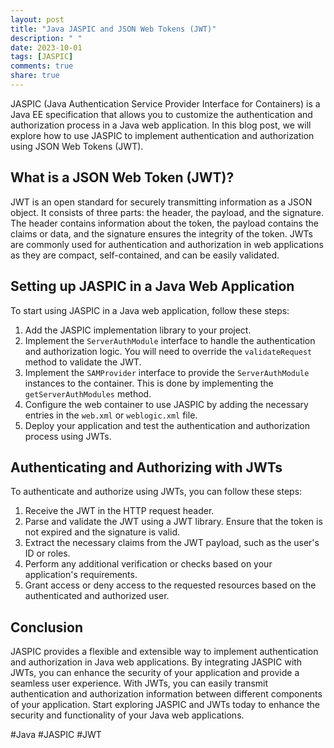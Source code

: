 ```yaml
---
layout: post
title: "Java JASPIC and JSON Web Tokens (JWT)"
description: " "
date: 2023-10-01
tags: [JASPIC]
comments: true
share: true
---
```


JASPIC (Java Authentication Service Provider Interface for Containers) is a Java EE specification that allows you to customize the authentication and authorization process in a Java web application. In this blog post, we will explore how to use JASPIC to implement authentication and authorization using JSON Web Tokens (JWT). 

## What is a JSON Web Token (JWT)?

JWT is an open standard for securely transmitting information as a JSON object. It consists of three parts: the header, the payload, and the signature. The header contains information about the token, the payload contains the claims or data, and the signature ensures the integrity of the token. JWTs are commonly used for authentication and authorization in web applications as they are compact, self-contained, and can be easily validated.

## Setting up JASPIC in a Java Web Application

To start using JASPIC in a Java web application, follow these steps:

1. Add the JASPIC implementation library to your project.
2. Implement the `ServerAuthModule` interface to handle the authentication and authorization logic. You will need to override the `validateRequest` method to validate the JWT.
3. Implement the `SAMProvider` interface to provide the `ServerAuthModule` instances to the container. This is done by implementing the `getServerAuthModules` method.
4. Configure the web container to use JASPIC by adding the necessary entries in the `web.xml` or `weblogic.xml` file.
5. Deploy your application and test the authentication and authorization process using JWTs.

## Authenticating and Authorizing with JWTs

To authenticate and authorize using JWTs, you can follow these steps:

1. Receive the JWT in the HTTP request header.
2. Parse and validate the JWT using a JWT library. Ensure that the token is not expired and the signature is valid.
3. Extract the necessary claims from the JWT payload, such as the user's ID or roles.
4. Perform any additional verification or checks based on your application's requirements.
5. Grant access or deny access to the requested resources based on the authenticated and authorized user.

## Conclusion

JASPIC provides a flexible and extensible way to implement authentication and authorization in Java web applications. By integrating JASPIC with JWTs, you can enhance the security of your application and provide a seamless user experience. With JWTs, you can easily transmit authentication and authorization information between different components of your application. Start exploring JASPIC and JWTs today to enhance the security and functionality of your Java web applications.

#Java #JASPIC #JWT